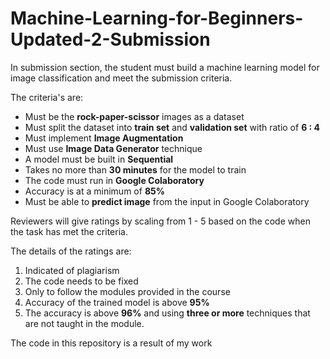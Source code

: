 # Machine-Learning-for-Beginners-Updated-2-Submission

In submission section, the student must build a machine learning model for image classification and meet the submission criteria.

The criteria's are:

- Must be the **rock-paper-scissor** images as a dataset
- Must split the dataset into **train set** and **validation set** with ratio of **6 : 4**
- Must implement **Image Augmentation**
- Must use **Image Data Generator** technique
- A model must be built in **Sequential**
- Takes no more than **30 minutes** for the model to train
- The code must run in **Google Colaboratory**
- Accuracy is at a minimum of **85%**
- Must be able to **predict image** from the input in Google Colaboratory

Reviewers will give ratings by scaling from 1 - 5 based on the code when the task has met the criteria.

The details of the ratings are:

1. Indicated of plagiarism
2. The code needs to be fixed
3. Only to follow the modules provided in the course
4. Accuracy of the trained model is above **95%**
5. The accuracy is above **96%** and using **three or more** techniques that are not taught in the module.

The code in this repository is a result of my work
